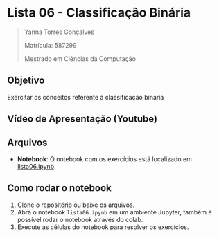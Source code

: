 # Lista 06 - Classificação Binária

>Yanna Torres Gonçalves
>
>Matrícula: 587299
>
>Mestrado em Ciências da Computação

## Objetivo

Exercitar os conceitos referente à classificação binária

## Vídeo de Apresentação (Youtube)



## Arquivos

- **Notebook**: O notebook com os exercícios está localizado em [lista06.ipynb](lista06.ipynb).

## Como rodar o notebook
1. Clone o repositório ou baixe os arquivos.
2. Abra o notebook `lista06.ipynb` em um ambiente Jupyter, também é possível rodar o notebook através do colab.
3. Execute as células do notebook para resolver os exercícios.
